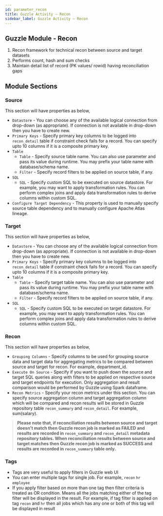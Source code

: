 ```yaml
---
id: parameter_recon
title: Guzzle Activity – Recon
sidebar_label: Guzzle Activity – Recon
---
```



## Guzzle Module - Recon

1. Recon framework for technical recon between source and target datasets
1. Performs count, hash and sum checks
1. Maintain detail list of record (PK values/ rowid) having reconciliation gaps

## Module Sections
### Source
This section will have properties as below,
- `Datastore` - You can choose any of the available logical connection from drop-down (as appropriate). If connection is not available in drop-down then you have to create new.
- `Primary Keys` - Specify primary key columns to be logged into `recon_detail` table if constraint check fails for a record. You can specify upto 10 columns if it is a composite primary key.
- `Table`
   * `Table` - Specify source table name. You can also use parameter and pass its value during runtime. You may prefix your table name with database/schema name.
   * `Filter` - Specify record filters to be applied on source table, if any.
- `SQL`
   * `SQL` - Specify custom SQL to be executed on source datastore. For example, you may want to apply transformation rules. You can perform complex joins and apply data transformation rules to derive columns within custom SQL.
- `Configure Target Dependency` - This property is used to manually specify source table dependency and to manually configure Apache Atlas lineage.

### Target
This section will have properties as below,
- `Datastore` - You can choose any of the available logical connection from drop-down (as appropriate). If connection is not available in drop-down then you have to create new.
- `Primary Keys` - Specify primary key columns to be logged into `recon_detail` table if constraint check fails for a record. You can specify upto 10 columns if it is a composite primary key.
- `Table`
   * `Table` - Specify target table name. You can also use parameter and pass its value during runtime. You may prefix your table name with database/schema name.
   * `Filter` - Specify record filters to be applied on source table, if any.
- `SQL`
   * `SQL` - Specify custom SQL to be executed on target datastore. For example, you may want to apply transformation rules. You can perform complex joins and apply data transformation rules to derive columns within custom SQL.

### Recon
This section will have properties as below,
- `Grouping Columns` - Specify columns to be used for grouping source data and target data for aggregating metrics to be compared between source and target for recon. For example, department_id.
- `Execute On Source` - Specify if you want to push down the source and target SQL queries along with filters to be applied on respective source and target endpoints for execution. Only aggregation and result comparison would be performed by Guzzle using Spark dataframe.
- `Recon Metrics` - Specify your recon metrics under this section. You can specify source aggregation column and target aggregation column which will be compared and recon results will be stored in Guzzle repository table `recon_summary` and `recon_detail`. For example, sum(salary).

> **Please note that, if reconciliation results between source and target doesn't match then Guzzle recon job is marked as FAILED and results are recorded in `recon_summary` and `recon_detail` metadata repository tables. When reconciliation results between source and target matches then Guzzle recon job is marked as SUCCESS and results are recorded in `recon_summary` table only.**

### Tags
- Tags are very useful to apply filters in Guzzle web UI
- You can enter multiple tags for single job. For example, `recon` `hr` `employee`
- If you apply filter based on more than one tag then filter criteria is treated as OR condition. Means all the jobs matching either of the tag filter will be displayed in the result. For example, if tag filter is applied on tag `recon` and `hr` then all jobs which has any one or both of this tag will be displayed in result
